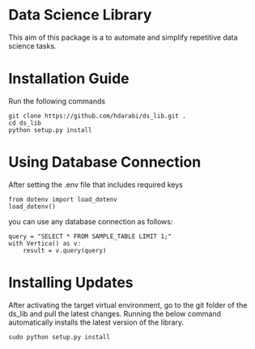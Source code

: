 # Data Science Library

This aim of this package is a to automate and simplify repetitive data science tasks.

# Installation Guide

Run the following commands

```
git clone https://github.com/hdarabi/ds_lib.git .
cd ds_lib
python setup.py install
```

# Using Database Connection

After setting the .env file that includes required keys
```
from dotenv import load_dotenv
load_dotenv()
```

you can use any database connection as follows:


```
query = "SELECT * FROM SAMPLE_TABLE LIMIT 1;"
with Vertica() as v:
    result = v.query(query)
```

# Installing Updates
After activating the target virtual environment, go to the git folder of 
the ds_lib and pull the latest changes. Running the below command 
automatically installs the latest version of the library.

```
sudo python setup.py install
```